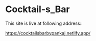 # Cocktail-s_Bar

This site is live at following address::

https://cocktailsbarbypankaj.netlify.app/
